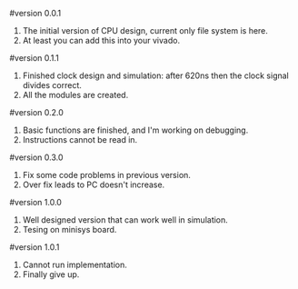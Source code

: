 #version 0.0.1
1. The initial version of CPU design, current only file system is here.
2. At least you can add this into your vivado.

#version 0.1.1
1. Finished clock design and simulation: after 620ns then the clock signal divides correct.
2. All the modules are created.

#version 0.2.0
1. Basic functions are finished, and I'm working on debugging.
2. Instructions cannot be read in.

#version 0.3.0
1. Fix some code problems in previous version.
2. Over fix leads to PC doesn't increase.

#version 1.0.0
1. Well designed version that can work well in simulation.
2. Tesing on minisys board.

#version 1.0.1
1. Cannot run implementation.
2. Finally give up.